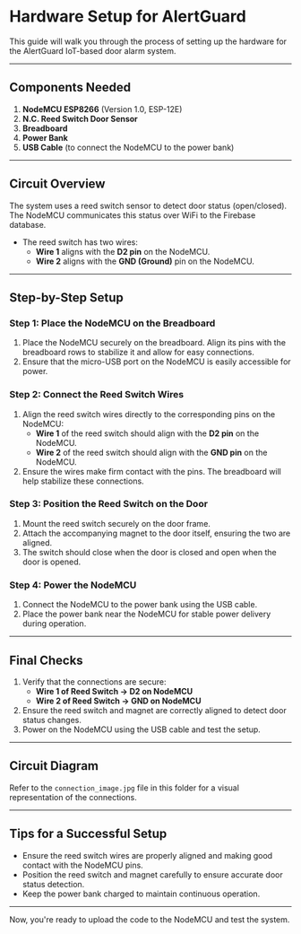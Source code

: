 
# Hardware Setup for AlertGuard

This guide will walk you through the process of setting up the hardware for the AlertGuard IoT-based door alarm system.

---

## **Components Needed**
1. **NodeMCU ESP8266** (Version 1.0, ESP-12E)
2. **N.C. Reed Switch Door Sensor**
3. **Breadboard**
4. **Power Bank**
5. **USB Cable** (to connect the NodeMCU to the power bank)

---

## **Circuit Overview**
The system uses a reed switch sensor to detect door status (open/closed). The NodeMCU communicates this status over WiFi to the Firebase database. 

- The reed switch has two wires:
  - **Wire 1** aligns with the **D2 pin** on the NodeMCU.
  - **Wire 2** aligns with the **GND (Ground)** pin on the NodeMCU.

---

## **Step-by-Step Setup**

### **Step 1: Place the NodeMCU on the Breadboard**
1. Place the NodeMCU securely on the breadboard. Align its pins with the breadboard rows to stabilize it and allow for easy connections.
2. Ensure that the micro-USB port on the NodeMCU is easily accessible for power.

### **Step 2: Connect the Reed Switch Wires**
1. Align the reed switch wires directly to the corresponding pins on the NodeMCU:
   - **Wire 1** of the reed switch should align with the **D2 pin** on the NodeMCU.
   - **Wire 2** of the reed switch should align with the **GND pin** on the NodeMCU.
2. Ensure the wires make firm contact with the pins. The breadboard will help stabilize these connections.

### **Step 3: Position the Reed Switch on the Door**
1. Mount the reed switch securely on the door frame.
2. Attach the accompanying magnet to the door itself, ensuring the two are aligned.
3. The switch should close when the door is closed and open when the door is opened.

### **Step 4: Power the NodeMCU**
1. Connect the NodeMCU to the power bank using the USB cable.
2. Place the power bank near the NodeMCU for stable power delivery during operation.

---

## **Final Checks**
1. Verify that the connections are secure:
   - **Wire 1 of Reed Switch → D2 on NodeMCU**
   - **Wire 2 of Reed Switch → GND on NodeMCU**
2. Ensure the reed switch and magnet are correctly aligned to detect door status changes.
3. Power on the NodeMCU using the USB cable and test the setup.

---

## **Circuit Diagram**
Refer to the `connection_image.jpg` file in this folder for a visual representation of the connections.

---

## **Tips for a Successful Setup**
- Ensure the reed switch wires are properly aligned and making good contact with the NodeMCU pins.
- Position the reed switch and magnet carefully to ensure accurate door status detection.
- Keep the power bank charged to maintain continuous operation.

---

Now, you're ready to upload the code to the NodeMCU and test the system.
